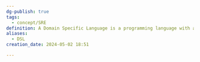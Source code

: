 ```yaml
---
dg-publish: true
tags:
  - concept/SRE
definition: A Domain Specific Language is a programming language with a higher level of abstraction optimized for a specific class of problems.
aliases:
  - DSL
creation_date: 2024-05-02 18:51

---
```

